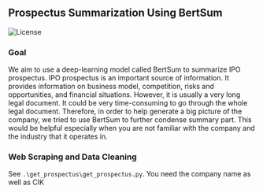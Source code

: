 ## Prospectus Summarization Using BertSum

![License](https://img.shields.io/badge/license-apache2_2-blue.svg)

### Goal
We aim to use a deep-learning model called BertSum to summarize IPO prospectus. IPO prospectus is an important source of information. It provides information on business model, competition, risks and opportunities, and financial situations. However, it is usually a very long legal document. It could be very time-consuming to go through the whole legal document. Therefore, in order to help generate a big picture of the company, we tried to use BertSum to further condense summary part. This would be helpful especially when you are not familiar with the company and the industry that it operates in.

### Web Scraping and Data Cleaning
See `.\get_prospectus\get_prospectus.py`. You need the company name as well as CIK
